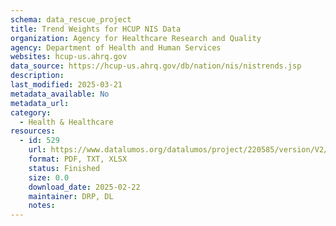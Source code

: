 ```yaml
---
schema: data_rescue_project 
title: Trend Weights for HCUP NIS Data
organization: Agency for Healthcare Research and Quality
agency: Department of Health and Human Services
websites: hcup-us.ahrq.gov
data_source: https://hcup-us.ahrq.gov/db/nation/nis/nistrends.jsp
description: 
last_modified: 2025-03-21
metadata_available: No
metadata_url: 
category:
  - Health & Healthcare 
resources:
  - id: 529
    url: https://www.datalumos.org/datalumos/project/220585/version/V2/view
    format: PDF, TXT, XLSX
    status: Finished
    size: 0.0
    download_date: 2025-02-22
    maintainer: DRP, DL
    notes: 
---
```

